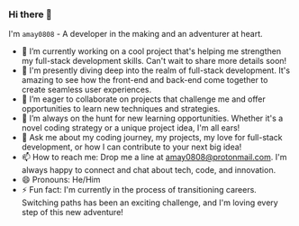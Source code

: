 ### Hi there 👋

I'm `amay0808` - A developer in the making and an adventurer at heart.

- 🔭 I’m currently working on a cool project that's helping me strengthen my full-stack development skills. Can't wait to share more details soon!
- 🌱 I'm presently diving deep into the realm of full-stack development. It's amazing to see how the front-end and back-end come together to create seamless user experiences.
- 👯 I’m eager to collaborate on projects that challenge me and offer opportunities to learn new techniques and strategies.
- 🤔 I’m always on the hunt for new learning opportunities. Whether it's a novel coding strategy or a unique project idea, I'm all ears!
- 💬 Ask me about my coding journey, my projects, my love for full-stack development, or how I can contribute to your next big idea!
- 📫 How to reach me: Drop me a line at amay0808@protonmail.com. I'm always happy to connect and chat about tech, code, and innovation.
- 😄 Pronouns: He/Him
- ⚡ Fun fact: I'm currently in the process of transitioning careers. Switching paths has been an exciting challenge, and I'm loving every step of this new adventure!
